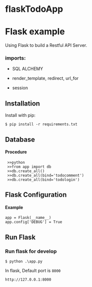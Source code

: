 # flaskTodoApp
# Flask example

Using Flask to build a Restful API Server.



### imports:
- SQL ALCHEMY

- render_template, redirect, url_for

- session



## Installation

Install with pip:

```
$ pip install -r requirements.txt
```

## Database
#### Procedure
```
 >>python
 >>from app import db
 >>db.create_all()
 >>db.create_all(bind='todocomment')
 >>db.create_all(bind='todologin')
```



## Flask Configuration

#### Example

```
app = Flask(__name__)
app.config['DEBUG'] = True
```

 
## Run Flask
### Run flask for develop
```
$ python .\app.py
```
In flask, Default port is `8000`

 `http://127.0.0.1:8000`



